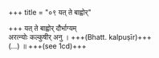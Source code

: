 +++
title = "०९ यत् ते बाह्वोर्"

+++
यत् ते बाह्वोर् दौर्भाग्यम्  
अरत्न्योः कल्कुषीर् अनु । +++(Bhatt. kalpuṣīr)+++  
(…) ॥ +++(see 1cd)+++